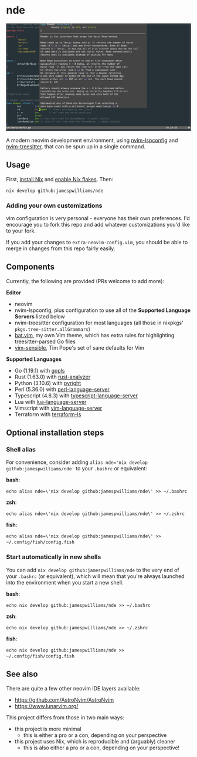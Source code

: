 # nde

[![asciicast](https://raw.githubusercontent.com/jamespwilliams/nde/feccaff84707d39cfe3843ad5fe12992cd279979/nde.png)](https://asciinema.org/a/498457)

A modern neovim development environment, using
[nvim-lspconfig](https://github.com/neovim/nvim-lspconfig) and
[nvim-treesitter](https://github.com/nvim-treesitter/nvim-treesitter), that can
be spun up in a single command.

## Usage

First,
[install Nix](https://nix.dev/tutorials/install-nix) and [enable Nix
flakes](https://nixos.wiki/wiki/Flakes#Installing_flakes). Then:

```
nix develop github:jamespwilliams/nde
```

### Adding your own customizations

vim configuration is very personal - everyone has their own preferences. I'd
encourage you to fork this repo and add whatever customizations you'd like to
your fork.

If you add your changes to `extra-neovim-config.vim`, you should be able to
merge in changes from this repo fairly easily.

## Components

Currently, the following are provided (PRs welcome to add more):

**Editor**

* neovim
* nvim-lspconfig, plus configuration to use all of the **Supported Language
  Servers** listed below
* nvim-treesitter configuration for most languages (all those in nixpkgs'
  `pkgs.tree-sitter.allGrammars`)
* [bat.vim](https://github.com/jamespwilliams/bat.vim), my own Vim theme, which
  has extra rules for highlighting treesitter-parsed Go files
* [vim-sensible](https://github.com/tpope/vim-sensible), Tim Pope's set of sane
  defaults for Vim

**Supported Languages**

* Go (1.19.1) with [gopls](https://pkg.go.dev/golang.org/x/tools/gopls)
* Rust (1.63.0) with [rust-analyzer](https://rust-analyzer.github.io/)
* Python (3.10.6) with [pyright](https://github.com/microsoft/pyright)
* Perl (5.36.0) with [perl-language-server](https://github.com/FractalBoy/perl-language-server)
* Typescript (4.8.3) with [typescript-language-server](https://github.com/typescript-language-server/typescript-language-server)
* Lua with [lua-language-server](https://github.com/sumneko/lua-language-server)
* Vimscript with [vim-language-server](https://github.com/iamcco/vim-language-server)
* Terraform with [terraform-ls](https://github.com/hashicorp/terraform-ls)

## Optional installation steps

### Shell alias

For convenience, consider adding `alias nde='nix develop github:jamespwilliams/nde'`
to your `.bashrc` or equivalent:

**bash**:

```
echo alias nde=\'nix develop github:jamespwilliams/nde\' >> ~/.bashrc
```

**zsh**:

```
echo alias nde=\'nix develop github:jamespwilliams/nde\' >> ~/.zshrc
```

**fish**:

```
echo alias nde=\'nix develop github:jamespwilliams/nde\' >> ~/.config/fish/config.fish
```

### Start automatically in new shells

You can add `nix develop github:jamespwilliams/nde` to the very end of your
`.bashrc` (or equivalent), which will mean that you're always launched into the
environment when you start a new shell.

**bash**:

```
echo nix develop github:jamespwilliams/nde >> ~/.bashrc
```

**zsh**:

```
echo nix develop github:jamespwilliams/nde >> ~/.zshrc
```

**fish**:

```
echo nix develop github:jamespwilliams/nde >> ~/.config/fish/config.fish
```

## See also

There are quite a few other neovim IDE layers available:

* https://github.com/AstroNvim/AstroNvim
* https://www.lunarvim.org/

This project differs from those in two main ways:

* this project is more minimal
   * this is either a pro or a con, depending on your perspective
* this project uses Nix, which is reproducible and (arguably) cleaner
   * this is also either a pro or a con, depending on your perspective!
